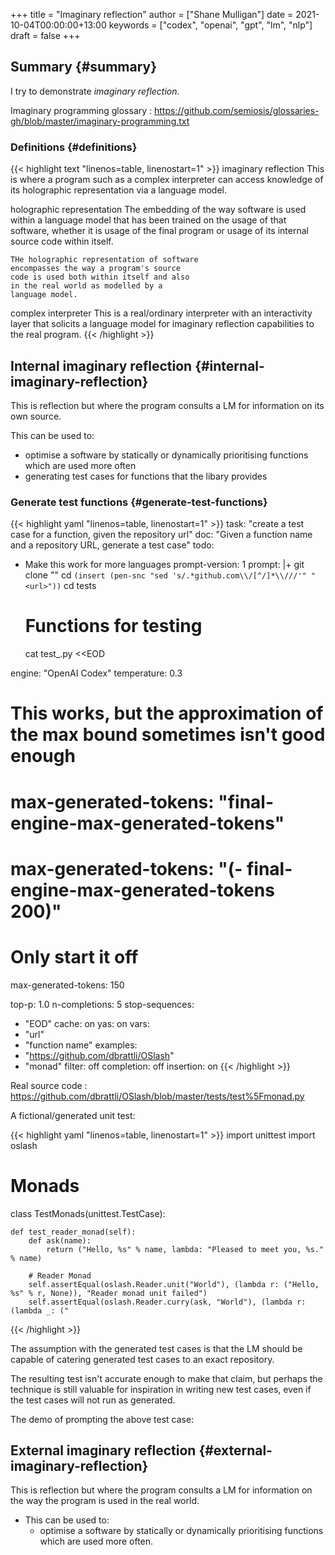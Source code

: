 +++
title = "Imaginary reflection"
author = ["Shane Mulligan"]
date = 2021-10-04T00:00:00+13:00
keywords = ["codex", "openai", "gpt", "lm", "nlp"]
draft = false
+++

## Summary {#summary}

I try to demonstrate _imaginary reflection_.

Imaginary programming glossary
: <https://github.com/semiosis/glossaries-gh/blob/master/imaginary-programming.txt>


### Definitions {#definitions}

{{< highlight text "linenos=table, linenostart=1" >}}
imaginary reflection
    This is where a program such as a complex
    interpreter can access knowledge of its
    holographic representation via a language
    model.

holographic representation
    The embedding of the way software is used
    within a language model that has been
    trained on the usage of that software,
    whether it is usage of the final program
    or usage of its internal source code
    within itself.

    THe holographic representation of software
    encompasses the way a program's source
    code is used both within itself and also
    in the real world as modelled by a
    language model.

complex interpreter
    This is a real/ordinary interpreter with
    an interactivity layer that solicits a
    language model for imaginary reflection
    capabilities to the real program.
{{< /highlight >}}


## Internal imaginary reflection {#internal-imaginary-reflection}

This is reflection but where the program
consults a LM for information on its own
source.

This can be used to:

-   optimise a software by statically or dynamically prioritising functions which are used more often
-   generating test cases for functions that the libary provides


### Generate test functions {#generate-test-functions}

{{< highlight yaml "linenos=table, linenostart=1" >}}
task: "create a test case for a function, given the repository url"
doc: "Given a function name and a repository URL, generate a test case"
todo:
- Make this work for more languages
prompt-version: 1
prompt: |+
  git clone "<url>"
  cd `(insert (pen-snc "sed 's/.*github.com\\/[^/]*\\///'" "<url>"))`
  cd tests
  # Functions for testing <function name>
  cat test_<function name>.py <<EOD

engine: "OpenAI Codex"
temperature: 0.3

# This works, but the approximation of the max bound sometimes isn't good enough
# max-generated-tokens: "final-engine-max-generated-tokens"

# max-generated-tokens: "(- final-engine-max-generated-tokens 200)"

# Only start it off
max-generated-tokens: 150

top-p: 1.0
n-completions: 5
stop-sequences:
- "EOD"
cache: on
yas: on
vars:
- "url"
- "function name"
examples:
- "https://github.com/dbrattli/OSlash"
- "monad"
filter: off
completion: off
insertion: on
{{< /highlight >}}

Real source code
: <https://github.com/dbrattli/OSlash/blob/master/tests/test%5Fmonad.py>

A fictional/generated unit test:

{{< highlight yaml "linenos=table, linenostart=1" >}}
import unittest
import oslash

# Monads

class TestMonads(unittest.TestCase):

    def test_reader_monad(self):
        def ask(name):
            return ("Hello, %s" % name, lambda: "Pleased to meet you, %s." % name)

        # Reader Monad
        self.assertEqual(oslash.Reader.unit("World"), (lambda r: ("Hello, %s" % r, None)), "Reader monad unit failed")
        self.assertEqual(oslash.Reader.curry(ask, "World"), (lambda r: (lambda _: ("
{{< /highlight >}}

The assumption with the generated test cases
is that the LM should be capable of catering
generated test cases to an exact repository.

The resulting test isn't accurate enough to
make that claim, but perhaps the technique is
still valuable for inspiration in writing new
test cases, even if the test cases will not
run as generated.

The demo of prompting the above test case:

<!-- Play on asciinema.com -->
<!-- <a title="asciinema recording" href="https://asciinema.org/a/lhVDv6T1j9Q8NVb8XFyuP4CsT" target="_blank"><img alt="asciinema recording" src="https://asciinema.org/a/lhVDv6T1j9Q8NVb8XFyuP4CsT.svg" /></a> -->
<!-- Play on the blog -->
<script src="https://asciinema.org/a/lhVDv6T1j9Q8NVb8XFyuP4CsT.js" id="asciicast-lhVDv6T1j9Q8NVb8XFyuP4CsT" async></script>


## External imaginary reflection {#external-imaginary-reflection}

This is reflection but where the program
consults a LM for information on the way the
program is used in the real world.

-   This can be used to:
    -   optimise a software by statically or
        dynamically prioritising functions which are
        used more often.